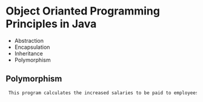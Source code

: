 # Object Orianted Programming Principles in Java

  - Abstraction
  - Encapsulation
  - Inheritance
  - Polymorphism
  

## Polymorphism
  ```bash
   This program calculates the increased salaries to be paid to employees who receive a raise.
```
